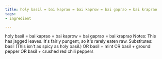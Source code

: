 ```yaml
---
title: holy basil = bai kaprao = bai kaprow = bai gaprao = bai kraprao
tags:
- ingredient

---
```

holy basil = bai kaprao = bai kaprow = bai gaprao = bai kraprao Notes: This has jagged leaves. It's fairly pungent, so it's rarely eaten raw. Substitutes: basil (This isn't as spicy as holy basil.) OR basil + mint OR basil + ground pepper OR basil + crushed red chili peppers
